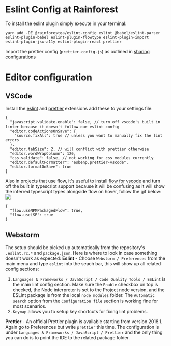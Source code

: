 # Eslint Config at Rainforest

To install the eslint plugin simply execute in your terminal:

`yarn add -DE @rainforestqa/eslint-config eslint @babel/eslint-parser eslint-plugin-babel eslint-plugin-flowtype eslint-plugin-import eslint-plugin-jsx-a11y eslint-plugin-react prettier`

Import the prettier config (`prettier.config.js`) as outlined in [sharing configurations](https://prettier.io/docs/en/configuration.html#sharing-configurations)

# Editor configuration

## VSCode

Install the [eslint](https://marketplace.visualstudio.com/items?itemName=dbaeumer.vscode-eslint) and [prettier](https://marketplace.visualstudio.com/items?itemName=esbenp.prettier-vscode) extensions
add these to your settings file:

```
{
  "javascript.validate.enable": false, // turn off vscode's built in linter because it doesn't follow our eslint config
  "editor.codeActionsOnSave": {
    "source.fixAll": true // unless you want to manually fix the lint errors
  },
  "editor.tabSize": 2, // will conflict with prettier otherwise
  "editor.wordWrapColumn": 120,
  "css.validate": false, // not working for css modules currently
  "editor.defaultFormatter": "esbenp.prettier-vscode",
  "editor.formatOnSave": true
}
```

Also in projects that use flow, it's useful to install [flow for vscode](https://github.com/flowtype/flow-for-vscode) and turn off the built in typescript support because it will be confusing as it will show the inferred typescript types alongside flow on hover, follow the gif below:
![](https://raw.githubusercontent.com/flowtype/flow-for-vscode/1ae5552d149bb41c8173dee552a2975b336e7beb/readme/flow-disable-tsc.gif)

```
{
  "flow.useNPMPackagedFlow": true,
  "flow.useLSP": true
}
```

## Webstorm

The setup should be picked up automatically from the repository's `.eslint.rc.*` and `package.json`. Here is where to look in case something doesn't work as expected:
**Eslint** - Choose `Webstorm / Preferences` from the main menu and type `eslint` into the seach bar, this will show up all related config sections:

1. `Languages & Frameworks / JavaScript / Code Quality Tools / ESLint` is the main lint config section. Make sure the `Enable` checkbox on top is checked, the Node interpreter is set to the Project node version, and the ESLint package is from the local `node_modules` folder. The `Automatic search` option from the `Configuration file` section is working fine for most scenarios.
2. `Keymap` allows you to setup key shortcuts for fixing lint problems.

**Prettier** - An official Prettier plugin is available starting from version 2018.1. Again go to Preferences but write `prettier` this time. The configuration is under `Languages & Frameworks / JavaScript / Prettier` and the only thing you can do is to point the IDE to the related package folder.
